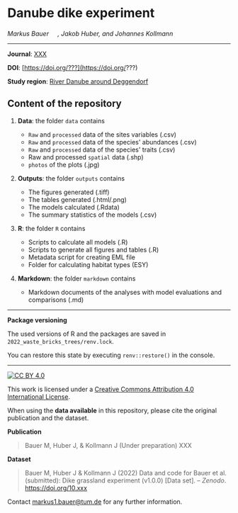 # Danube dike experiment

_Markus Bauer <a href="https://orcid.org/0000-0001-5372-4174"><img src="https://info.orcid.org/wp-content/uploads/2019/11/orcid_16x16.png" width="16" height = "16"></a>, Jakob Huber, and Johannes Kollmann <a href="https://orcid.org/0000-0002-4990-3636"><img src="https://info.orcid.org/wp-content/uploads/2019/11/orcid_16x16.png" width="16" height = "16"></a>_  

***

**Journal**: [XXX](https://www.???.??)

**DOI**: [https://doi.org/???](https://doi.org/???)

**Study region**: [River Danube around Deggendorf](https://www.openstreetmap.org/#map=17/48.83977/12.88445)

## Content of the repository

1. __Data__: the folder `data` contains  
    * `Raw` and `processed` data of the sites variables (.csv) 
    * `Raw` and `processed` data of the species' abundances (.csv) 
    * `Raw` and `processed` data of the species' traits (.csv)
    * Raw and processed `spatial` data (.shp)
    * `photos` of the plots (.jpg)
 
2. __Outputs__: the folder `outputs` contains  
    * The figures generated (.tiff)
    * The tables generated (.html/.png)
    * The models calculated (.Rdata)
    * The summary statistics of the models (.csv)
    
3. __R__: the folder `R` contains  
     * Scripts to calculate all models (.R)
    * Scripts to generate all figures and tables (.R)
    * Metadata script for creating EML file
    * Folder for calculating habitat types (ESY)
    
4. __Markdown__: the folder `markdown` contains 
    * Markdown documents of the analyses with model evaluations and comparisons (.md)

***

__Package versioning__

The used versions of R and the packages are saved in `2022_waste_bricks_trees/renv.lock`.

You can restore this state by executing `renv::restore()` in the console.
    
***

[![CC BY 4.0][cc-by-shield]][cc-by]

This work is licensed under a
[Creative Commons Attribution 4.0 International License][cc-by].

[cc-by]: http://creativecommons.org/licenses/by/4.0/
[cc-by-shield]: https://img.shields.io/badge/License-CC%20BY%204.0-lightgrey.svg


When using the __data available__ in this repository, please cite the original publication and the dataset.  

__Publication__

> Bauer M, Huber J, & Kollmann J (Under preparation) XXX

__Dataset__

> Bauer M, Huber J & Kollmann J (2022) Data and code for Bauer et al. (submitted): Dike grassland experiment (v1.0.0) [Data set]. – *Zenodo*. https://doi.org/10.xxx

Contact markus1.bauer@tum.de for any further information.  

